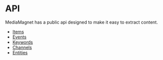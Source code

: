 API
===

MediaMagnet has a public api designed to make it easy to extract content.

* [Items](items.md)
* [Events](events.md)
* [Keywords](keywords.md)
* [Channels](channels.md)
* [Entities](entities.md)
